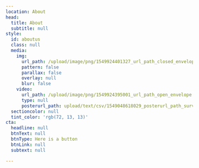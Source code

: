 ```yaml
---
location: About
head:
  title: About
  subtitle: null
style:
  id: aboutus
  class: null
  media:
    img:
      url_path: /upload/image/png/1549924401327_url_path_closed_envelope.png
      pattern: false
      parallax: false
      overlay: null
      blur: false
    video:
      url_path: /upload/image/png/1549924395001_url_path_open_envelope.png
      type: null
      posterurl_path: upload/text/csv/1549048618029_posterurl_path_surveys (7).csv
  sectioncolor: null
  tint_color: 'rgb(72, 13, 13)'
cta:
  headline: null
  btnText: null
  btnType: Here is a button
  btnLink: null
  subtext: null

---
```


